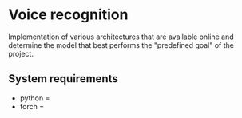 # Voice recognition 
Implementation of various architectures that are available online and determine the model that best performs the "predefined goal" of the project.

## System requirements
* python = 
* torch = 

